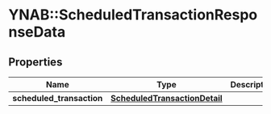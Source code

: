 # YNAB::ScheduledTransactionResponseData

## Properties

| Name | Type | Description | Notes |
| ---- | ---- | ----------- | ----- |
| **scheduled_transaction** | [**ScheduledTransactionDetail**](ScheduledTransactionDetail.md) |  |  |

